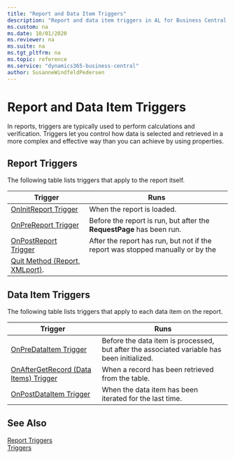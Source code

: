 ```yaml
---
title: "Report and Data Item Triggers"
description: "Report and data item triggers in AL for Business Central."
ms.custom: na
ms.date: 10/01/2020
ms.reviewer: na
ms.suite: na
ms.tgt_pltfrm: na
ms.topic: reference
ms.service: "dynamics365-business-central"
author: SusanneWindfeldPedersen
---
```


# Report and Data Item Triggers
In reports, triggers are typically used to perform calculations and verification. Triggers let you control how data is selected and retrieved in a more complex and effective way than you can achieve by using properties.  

## Report Triggers  
 The following table lists triggers that apply to the report itself.  

|Trigger|Runs|  
|-------------|--------------|  
|[OnInitReport Trigger](devenv-oninitreport-trigger.md)|When the report is loaded.|  
|[OnPreReport Trigger](devenv-onprereport-trigger.md)|Before the report is run, but after the **RequestPage** has been run.|  
|[OnPostReport Trigger](devenv-onpostreport-trigger.md)|After the report has run, but not if the report was stopped manually or by the |
|[Quit Method (Report, XMLport)](../methods/devenv-quit-method-report-xmlport.md).|  

## Data Item Triggers  

The following table lists triggers that apply to each data item on the report.  

|Trigger|Runs|  
|-------------|--------------|  
|[OnPreDataItem Trigger](devenv-onpredataitem-trigger.md)|Before the data item is processed, but after the associated variable has been initialized.|  
|[OnAfterGetRecord (Data Items) Trigger](devenv-onaftergetrecord-data-items-trigger.md)|When a record has been retrieved from the table.|  
|[OnPostDataItem Trigger](devenv-onpostdataitem-trigger.md)|When the data item has been iterated for the last time.|  

## See Also
  
[Report Triggers](devenv-report-triggers.md)  
[Triggers](devenv-triggers.md)
